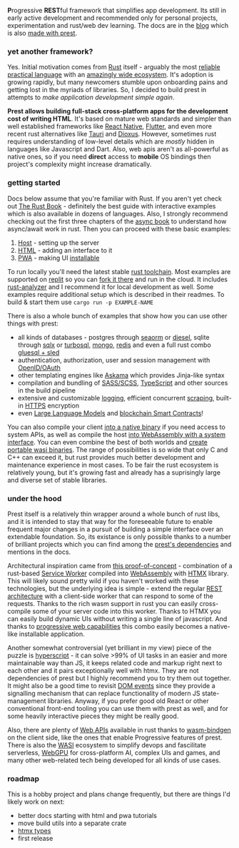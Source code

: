 **P**rogressive **REST**ful framework that simplifies app development. Its still in early active development and recommended only for personal projects, experimentation and rust/web dev learning. The docs are in the [blog](https://prest.blog/) which is also [made with prest](https://prest.blog/about).

### yet another framework?

Yes. Initial motivation comes from [Rust](https://www.rust-lang.org/) itself - arguably the most [reliable practical language](https://edezhic.medium.com/reliable-software-engineering-with-rust-5bb4553b5d54) with an [amazingly wide ecosystem](https://github.com/rust-unofficial/awesome-rust). It's adoption is growing rapidly, but many newcomers stumble upon onboarding pains and getting lost in the myriads of libraries. So, I decided to build prest in attempts to _make application development simple again_.

**Prest allows building full-stack cross-platform apps for the development cost of writing HTML**. It's based on mature web standards and simpler than well established frameworks like [React Native](https://reactnative.dev/), [Flutter](https://flutter.dev/), and even more recent rust alternatives like [Tauri](https://tauri.app/) and [Dioxus](https://dioxuslabs.com/). However, sometimes rust requires understanding of low-level details which are *mostly* hidden in languages like Javascript and Dart. Also, web apis aren't as all-powerful as native ones, so if you need **direct** access to **mobile** OS bindings then project's complexity might increase dramatically.

### getting started

Docs below assume that you're familiar with Rust. If you aren't yet check out [The Rust Book](https://doc.rust-lang.org/book/) - definitely the best guide with interactive examples which is also available in dozens of languages. Also, I strongly recommend checking out the first three chapters of the [async book](https://rust-lang.github.io/async-book/) to understand how async/await work in rust. Then you can proceed with these basic examples:

1. [Host](https://prest.blog/hello-host) - setting up the server
2. [HTML](https://prest.blog/hello-html) - adding an interface to it
3. [PWA](https://prest.blog/hhelo-pwa) - making UI [installable](https://developer.mozilla.org/en-US/docs/Web/Progressive_web_apps/Guides/Making_PWAs_installable)

To run locally you'll need the latest stable [rust toolchain](https://rustup.rs/). Most examples are supported on [replit](https://replit.com/) so you can [fork it there](https://replit.com/@eDezhic/prest) and run in the cloud. It includes [rust-analyzer](https://rust-analyzer.github.io/) and I recommend it for local development as well. Some examples require additional setup which is described in their readmes. To build & start them use `cargo run -p EXAMPLE-NAME`

There is also a whole bunch of examples that show how you can use other things with prest:

* all kinds of databases - postgres through [seaorm](https://prest.blog/with-seaorm-postgres) or [diesel](https://prest.blog/with-diesel-postgres), sqlite through [sqlx](https://prest.blog/with-sqlx-sqlite) or [turbosql](https://prest.blog/with-turbosql-sqlite), [mongo](https://prest.blog/with-mongo-driver), [redis](https://prest.blog/with-redis-driver) and even a full rust combo [gluesql + sled](https://prest.blog/with-gluesql-sled)
* authentication, authorization, user and session management with [OpenID/OAuth](https://prest.blog/with-openid-google)
* other templating engines like [Askama](https://prest.blog/with-jinja-askama) which provides Jinja-like syntax
* compilation and bundling of [SASS/SCSS](https://prest.blog/with-grass-scss), [TypeScript](https://prest.blog/with-swc-typescript) and other sources in the build pipeline
* extensive and customizable [logging](https://prest.blog/with-tracing-subscriber), efficient concurrent [scraping](https://prest.blog/with-reqwest-scraper), built-in [HTTPS](https://prest.blog/with-rustls-https) encryption
* even [Large Language Models](https://prest.blog/with-candle-mistral) and [blockchain Smart Contracts](https://prest.blog/with-substrate-contract)!

You can also compile your client [into a native binary](https://prest.blog/into-native) if you need access to system APIs, as well as compile the host [into WebAssembly with a system interface](https://prest.blog/into-wasi). You can even combine the best of both worlds and [create portable wasi binaries](https://github.com/dylibso/hermit). The range of possibilities is so wide that only C and C++ can exceed it, but rust provides much better development and maintenance experience in most cases. To be fair the rust ecosystem is relatively young, but it's growing fast and already has a suprisingly large and diverse set of stable libraries.

### under the hood
Prest itself is a relatively thin wrapper around a whole bunch of rust libs, and it is intended to stay that way for the foreseeable future to enable frequent major changes in a pursuit of building a simple interface over an extendable foundation. So, its existance is only possible thanks to a number of brilliant projects which you can find among the [prest's dependencies](https://github.com/edezhic/prest/blob/main/Cargo.toml) and mentions in the docs.

Architectural inspiration came from [this proof-of-concept](https://github.com/richardanaya/wasm-service) - combination of a rust-based [Service Worker](https://developer.mozilla.org/en-US/docs/Web/API/Service_Worker_API) compiled into [WebAssembly](https://webassembly.org/) with [HTMX](https://htmx.org/) library. This will likely sound pretty wild if you haven't worked with these technologies, but the underlying idea is simple - extend the regular [REST architecture](https://htmx.org/essays/rest-explained/) with a client-side worker that can respond to some of the requests. Thanks to the rich wasm support in rust you can easily cross-compile some of your server code into this worker. Thanks to HTMX you can easily build dynamic UIs without writing a single line of javascript. And thanks to [progressive web capabilities](https://web.dev/what-are-pwas/) this combo easily becomes a native-like installable application.

Another somewhat controversial (yet brilliant in my view) piece of the puzzle is [hyperscript](https://hyperscript.org/) - it can solve >99% of UI tasks in an easier and more maintainable way than JS, it keeps related code and markup right next to each other and it pairs exceptionally well with htmx. They are not dependencies of prest but I highly recommend you to try them out together. It might also be a good time to revisit [DOM events](https://en.wikipedia.org/wiki/DOM_event) since they provide a signalling mechanism that can replace functionality of modern JS state-management libraries. Anyway, if you prefer good old React or other conventional front-end tooling you can use them with prest as well, and for some heavily interactive pieces they might be really good.

Also, there are plenty of [Web APIs](https://fugu-tracker.web.app/) available in rust thanks to [wasm-bindgen](https://github.com/rustwasm/wasm-bindgen) on the client side, like the ones that enable Progressive features of prest. There is also the [WASI](https://github.com/bytecodealliance/wasmtime/blob/main/docs/WASI-intro.md) ecosystem to simplify devops and fascilitate serverless, [WebGPU](https://developer.chrome.com/blog/webgpu-io2023/) for cross-platform AI, complex UIs and games, and many other web-related tech being developed for all kinds of use cases.

### roadmap
This is a hobby project and plans change frequently, but there are things I'd likely work on next:
+ better docs starting with html and pwa tutorials
+ move build utils into a separate crate
+ [htmx types](https://github.com/vidhanio/htmx-types)
+ first release